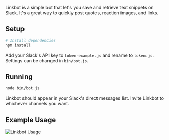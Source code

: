 Linkbot is a simple bot that let's you save and retrieve text snippets on Slack. It's a great way to quickly post quotes, reaction images, and links. 

## Setup

```sh
# Install dependencies
npm install
```

Add your Slack's API key to `token-example.js` and rename to `token.js`. Settings can be changed in `bin/bot.js`.

## Running

```sh
node bin/bot.js
```

Linkbot should appear in your Slack's direct messages list. Invite Linkbot to whichever channels you want.

## Example Usage

![Linkbot Usage](http://github.com/andymai/linkbot/blob/master/example)
